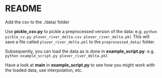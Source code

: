 # README

Add the csv to the ./data/ folder

Use **pickle_csv.py** to pickle a preprocessed version of the data:
e.g. `python pickle_cv.py plover_river_delta.csv plover_river_delta.pkl`
This will save a file called `plover_river_delta.pkl` to the `preprocessed_data/` folder.

Subsequently, you can load the data as is done in **example_script.py**:
e.g. `python example_script.py plover_river_delta.pkl`

Have a look at **main** in **example_script.py** to see how you might work with the loaded data, use interpolation, etc.
